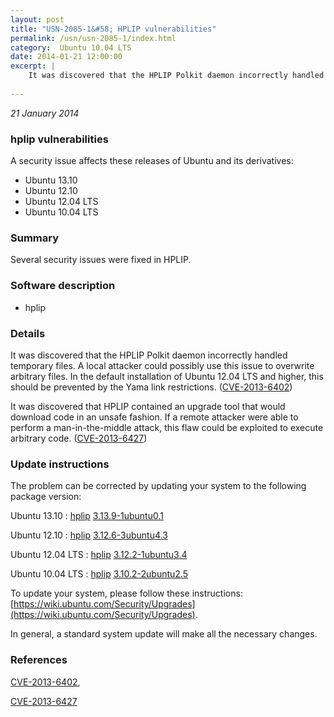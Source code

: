 ```yaml
---
layout: post
title: "USN-2085-1&#58; HPLIP vulnerabilities"
permalink: /usn/usn-2085-1/index.html
category:  Ubuntu 10.04 LTS
date: 2014-01-21 12:00:00
excerpt: |
    It was discovered that the HPLIP Polkit daemon incorrectly handled temporary files. A local attacker could possibly use this issue to overwrite arbitrary files. In the default installation of Ubuntu 12.04 LTS and higher, this should be prevented by the Yama link restrictions. ([CVE-2013-6402](http://people.ubuntu.com/~ubuntu-security/cve/CVE-2013-6402))
    
--- 
```

 
 

*21 January 2014*

### hplip vulnerabilities

A security issue affects these releases of Ubuntu and its derivatives:

* Ubuntu 13.10
* Ubuntu 12.10
* Ubuntu 12.04 LTS
* Ubuntu 10.04 LTS

### Summary

Several security issues were fixed in HPLIP. 

### Software description

* hplip 

### Details

It was discovered that the HPLIP Polkit daemon incorrectly handled temporary files. A local attacker could possibly use this issue to overwrite arbitrary files. In the default installation of Ubuntu 12.04 LTS and higher, this should be prevented by the Yama link restrictions. ([CVE-2013-6402](http://people.ubuntu.com/~ubuntu-security/cve/CVE-2013-6402))

It was discovered that HPLIP contained an upgrade tool that would download code in an unsafe fashion. If a remote attacker were able to perform a man-in-the-middle attack, this flaw could be exploited to execute arbitrary code. ([CVE-2013-6427](http://people.ubuntu.com/~ubuntu-security/cve/CVE-2013-6427)) 

### Update instructions

The problem can be corrected by updating your system to the following package version:

Ubuntu 13.10
 : [hplip](https://launchpad.net/ubuntu/+source/hplip) <span> [3.13.9-1ubuntu0.1](https://launchpad.net/ubuntu/+source/hplip/3.13.9-1ubuntu0.1) </span> 

Ubuntu 12.10
 : [hplip](https://launchpad.net/ubuntu/+source/hplip) <span> [3.12.6-3ubuntu4.3](https://launchpad.net/ubuntu/+source/hplip/3.12.6-3ubuntu4.3) </span> 

Ubuntu 12.04 LTS
 : [hplip](https://launchpad.net/ubuntu/+source/hplip) <span> [3.12.2-1ubuntu3.4](https://launchpad.net/ubuntu/+source/hplip/3.12.2-1ubuntu3.4) </span> 

Ubuntu 10.04 LTS
 : [hplip](https://launchpad.net/ubuntu/+source/hplip) <span> [3.10.2-2ubuntu2.5](https://launchpad.net/ubuntu/+source/hplip/3.10.2-2ubuntu2.5) </span> 

To update your system, please follow these instructions: [https://wiki.ubuntu.com/Security/Upgrades](https://wiki.ubuntu.com/Security/Upgrades).

In general, a standard system update will make all the necessary changes. 

### References

 
 [CVE-2013-6402](http://people.ubuntu.com/~ubuntu-security/cve/CVE-2013-6402), 

 [CVE-2013-6427](http://people.ubuntu.com/~ubuntu-security/cve/CVE-2013-6427)
 

